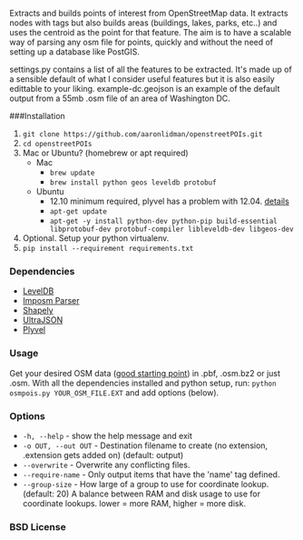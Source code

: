 Extracts and builds points of interest from OpenStreetMap data. It extracts nodes with tags but also builds areas (buildings, lakes, parks, etc..) and uses the centroid as the point for that feature. The aim is to have a scalable way of parsing any osm file for points, quickly and without the need of setting up a database like PostGIS.

settings.py contains a list of all the features to be extracted. It's made up of a sensible default of what I consider useful features but it is also easily edittable to your liking. example-dc.geojson is an example of the default output from a 55mb .osm file of an area of Washington DC.

###Installation
1. `git clone https://github.com/aaronlidman/openstreetPOIs.git`
2. `cd openstreetPOIs`
3. Mac or Ubuntu? (homebrew or apt required)
	- Mac
		- `brew update`
		- `brew install python geos leveldb protobuf`
	- Ubuntu
		- 12.10 minimum required, plyvel has a problem with 12.04. [details](https://github.com/wbolster/plyvel/commit/16880a9d2143d53662d0d57ca2b3c7dcc6d6334f)
		- `apt-get update`
		- `apt-get -y install python-dev python-pip build-essential libprotobuf-dev protobuf-compiler libleveldb-dev libgeos-dev`
4. Optional. Setup your python virtualenv.
5. `pip install --requirement requirements.txt`

### Dependencies
- [LevelDB](https://code.google.com/p/leveldb/)
- [Imposm Parser](http://imposm.org/docs/imposm.parser/latest/)
- [Shapely](http://toblerity.github.io/shapely/)
- [UltraJSON](https://github.com/esnme/ultrajson)
- [Plyvel](https://github.com/wbolster/plyvel)

### Usage
Get your desired OSM data ([good starting point](http://wiki.openstreetmap.org/wiki/Planet.osm#Downloading)) in .pbf, .osm.bz2 or just .osm. With all the dependencies installed and python setup, run: `python osmpois.py YOUR_OSM_FILE.EXT` and add options (below).

### Options
- `-h, --help` - show the help message and exit
- `-o OUT, --out OUT` - Destination filename to create (no extension, .extension gets added on) (default: output)
- `--overwrite` - Overwrite any conflicting files.
- `--require-name` - Only output items that have the 'name' tag defined.
- `--group-size` - How large of a group to use for coordinate lookup. (default: 20) A balance between RAM and disk usage to use for coordinate lookups. lower = more RAM, higher = more disk.

### BSD License
